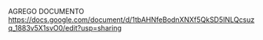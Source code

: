 AGREGO DOCUMENTO 
https://docs.google.com/document/d/1tbAHNfeBodnXNXf5QkSD5INLQcsuzq_1883v5X1svO0/edit?usp=sharing
